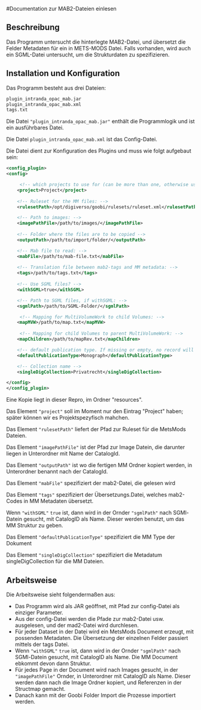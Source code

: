 #Documentation zur MAB2-Dateien einlesen

## Beschreibung

Das Programm untersucht die hinterlegte MAB2-Datei, und übersetzt die Felder Metadaten für ein in METS-MODS Datei. Falls vorhanden, wird auch ein SGML-Datei untersucht, um die Strukturdaten zu spezifizieren.


## Installation und Konfiguration

Das Programm besteht aus drei Dateien:

```bash
plugin_intranda_opac_mab.jar
plugin_intranda_opac_mab.xml
tags.txt
```

Die Datei `"plugin_intranda_opac_mab.jar"` enthält die Programmlogik und ist ein ausführbares Datei.

Die Datei ```plugin_intranda_opac_mab.xml``` ist das Config-Datei.


Die Datei dient zur Konfiguration des Plugins und muss wie folgt aufgebaut sein:

```xml
<config_plugin>
<config>

     <!-- which projects to use for (can be more than one, otherwise use *) -->
    <project>Project</project>
    
    <!-- Ruleset for the MM files: -->
    <rulesetPath>/opt/digiverso/goobi/rulesets/ruleset.xml</rulesetPath>

    <!-- Path to images: -->
    <imagePathFile>/path/to/images/</imagePathFile>
    
    <!-- Folder where the files are to be copied -->
    <outputPath>/path/to/import/folder/</outputPath>

    <!-- Mab file to read: -->
    <mabFile>/path/to/mab-file.txt</mabFile>
    
    <!-- Translation file between mab2-tags and MM metadata: -->
    <tags>/path/to/tags.txt</tags>
    
    <!-- Use SGML files? -->
    <withSGML>true</withSGML>

    <!-- Path to SGML files, if withSGML: -->
    <sgmlPath>/path/to/SGML-Folder/</sgmlPath>

     <!-- Mapping for MultiVolumeWork to child Volumes: -->
    <mapMVW>/path/to/map.txt</mapMVW>
    
     <!-- Mapping for child Volumes to parent MultiVolumeWork: -->
    <mapChildren>/path/to/mapRev.txt</mapChildren>

    <!-- default publication type. If missing or empty, no record will be created -->
    <defaultPublicationType>Monograph</defaultPublicationType>

    <!-- Collection name -->
    <singleDigCollection>Privatrecht</singleDigCollection>

</config>
</config_plugin>
```

Eine Kopie liegt in dieser Repro, im Ordner "resources".

Das Element `"project"`
soll im Moment nur den Eintrag "Project" haben; später können wir es Projektspezyfisch mahchen.

Das Element `"rulesetPath"`
liefert der Pfad zur Ruleset für die MetsMods Dateien.

Das Element `"imagePathFile"`
ist der Pfad zur Image Datein, die darunter liegen in Unterordner mit Name der CatalogId. 

Das Element `"outputPath"`
ist wo die fertigen MM Ordner kopiert werden, in Unterordner benannt nach der CatalogId.

Das Element `"mabFile"`
spezifiziert der mab2-Datei, die gelesen wird

Das Element `"tags"`
spezifiziert der Übersetzungs.Datei, welches mab2-Codes in MM Metadaten übersetzt.

Wenn `"withSGML"` `true` ist, dann wird in der Ornder `"sgmlPath"` nach SGMl-Datein gesucht, mit CatalogID als Name. Dieser werden benutzt, um das MM Struktur zu geben.

Das Element `"defaultPublicationType"`
spezifiziert die MM Type der Dokument

Das Element `"singleDigCollection"`
spezifiziert die Metadatum singleDigCollection für die MM Dateien.




## Arbeitsweise

Die Arbeitsweise sieht folgendermaßen aus:

* Das Programm wird als JAR geöffnet, mit Pfad zur config-Datei als einziger Parameter.
* Aus der config-Datei werden die Pfade zur mab2-Datei usw. ausgelesen, und der mad2-Datei wird durchlesen.
* Für jeder Dataset in der Datei wird ein MetsMods Document erzeugt, mit possenden Metadaten. Die Übersetzung der einzelnen Felder passiert mittels der tags Datei.
* Wenn `"withSGML"` `true` ist, dann wird in der Ornder `"sgmlPath"` nach SGMl-Datein gesucht, mit CatalogID als Name. Die MM Document ebkommt devon dann Struktur.
* Für jedes Page in der Document wird nach Images gesucht, in der `"imagePathFile"` Ornder, in Unterordner mit CatalogID als Name. Dieser werden dann nach die Image Ordner kopiert, und Referenzen in der Structmap gemacht.
* Danach kann mit der Goobi Folder Import die Prozesse importiert werden. 
